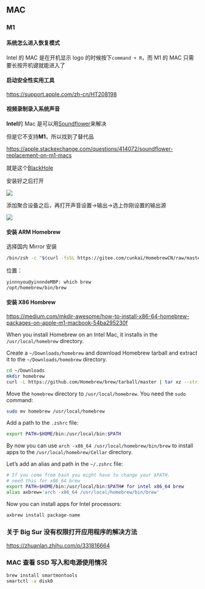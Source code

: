 ## MAC

### M1

#### 系统怎么进入恢复模式

Intel 的 MAC 是在开机显示 logo 的时候按下`command + R`，而 M1 的 MAC 只需要长按开机键就能进入了

#### 启动安全性实用工具

https://support.apple.com/zh-cn/HT208198

#### 视频录制录入系统声音

**Intel**的 Mac 是可以用[Soundflower](https://github.com/mattingalls/Soundflower/releases/tag/2.0b2)来解决

但是它不支持**M1**，所以找到了替代品

https://apple.stackexchange.com/questions/414072/soundflower-replacement-on-m1-macs

就是这个[BlackHole](https://existential.audio/blackhole/)

安装好之后打开

![](../../../img/20210425192156.png)

添加聚合设备之后，再打开声音设置->输出->选上你刚设置的输出源

![](../../../img/20210425192756.png)

#### 安装 ARM Homebrew

选择国内 Mirror 安装

```bash
/bin/zsh -c "$(curl -fsSL https://gitee.com/cunkai/HomebrewCN/raw/master/Homebrew.sh)"
```

位置：

```bash
yinnnyou@yinnndeMBP: which brew
/opt/homebrew/bin/brew
```

#### 安装 X86 Hombrew

https://medium.com/mkdir-awesome/how-to-install-x86-64-homebrew-packages-on-apple-m1-macbook-54ba295230f

When you install Homebrew on an Intel Mac, it installs in the `/usr/local/homebrew` directory.

Create a `~/Downloads/homebrew` and download Homebrew tarball and extract it to the `~/Downloads/homobrew` directory.

```bash
cd ~/Downloads
mkdir homebrew
curl -L https://github.com/Homebrew/brew/tarball/master | tar xz --strip 1 -C homebrew
```

Move the `homebrew` directory to `/usr/local/homebrew`. You need the `sudo` command:

```bash
sudo mv homebrew /usr/local/homebrew
```

Add a path to the `.zshrc` file:

```bash
export PATH=$HOME/bin:/usr/local/bin:$PATH
```

By now you can use `arch -x86_64 /usr/local/homebrew/bin/brew` to install apps to the `/usr/local/homebrew/Cellar` directory.

Let’s add an alias and path in the `~/.zshrc` file:

```bash
# If you come from bash you might have to change your $PATH.
# need this for x86_64 brew
export PATH=$HOME/bin:/usr/local/bin:$PATH# for intel x86_64 brew
alias axbrew='arch -x86_64 /usr/local/homebrew/bin/brew'
```

Now you can install apps for Intel processors:

```bash
axbrew install package-name
```

### 关于 Big Sur 没有权限打开应用程序的解决方法

https://zhuanlan.zhihu.com/p/331816664

### MAC 查看 SSD 写入和电源使用情况

```bash
brew install smartmontools
smartctl -a disk0
```
